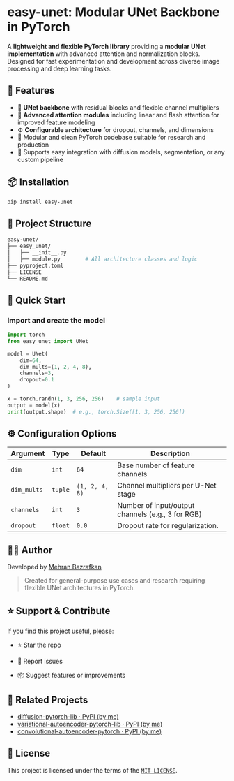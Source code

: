 
# easy-unet: Modular UNet Backbone in PyTorch

A **lightweight and flexible PyTorch library** providing a **modular UNet implementation** with advanced attention and normalization blocks. Designed for fast experimentation and development across diverse image processing and deep learning tasks.

## 🚀 Features

- 🧱 **UNet backbone** with residual blocks and flexible channel multipliers  
- 🎯 **Advanced attention modules** including linear and flash attention for improved feature modeling  
- ⚙️ **Configurable architecture** for dropout, channels, and dimensions  
- 🧪 Modular and clean PyTorch codebase suitable for research and production  
- 🔄 Supports easy integration with diffusion models, segmentation, or any custom pipeline  

## 📦 Installation

```bash
pip install easy-unet

```

## 📁 Project Structure

```bash
easy-unet/
├── easy_unet/
│   ├── __init__.py
│   ├── module.py        # All architecture classes and logic
├── pyproject.toml
├── LICENSE
└── README.md

```

## 🚀 Quick Start

### Import and create the model

```python
import torch
from easy_unet import UNet

model = UNet(
    dim=64,
    dim_mults=(1, 2, 4, 8),
    channels=3,
    dropout=0.1
)

x = torch.randn(1, 3, 256, 256)    # sample input
output = model(x)
print(output.shape)  # e.g., torch.Size([1, 3, 256, 256])

```

## ⚙️ Configuration Options

| Argument | Type | Default | Description |
|--|--|--|--|
| `dim` | `int` | `64` | Base number of feature channels |
| `dim_mults` | `tuple` | `(1, 2, 4, 8)` | Channel multipliers per U-Net stage |
| `channels` | `int` | `3` | Number of input/output channels (e.g., 3 for RGB) |
| `dropout` | `float` | `0.0` | Dropout rate for regularization. |

## 🙋‍♂️ Author

Developed by [Mehran Bazrafkan](mailto:mhrn.bzrafkn.dev@gmail.com)

> Created for general-purpose use cases and research requiring flexible UNet architectures in PyTorch.

## ⭐️ Support & Contribute

If you find this project useful, please:

- ⭐️ Star the repo

- 🐛 Report issues

- 📦 Suggest features or improvements

## 🔗 Related Projects

- [diffusion-pytorch-lib · PyPI (by me)](https://pypi.org/project/diffusion-pytorch-lib/)
- [variational-autoencoder-pytorch-lib · PyPI (by me)](https://pypi.org/project/variational-autoencoder-pytorch-lib/)
- [convolutional-autoencoder-pytorch · PyPI (by me)](https://pypi.org/project/convolutional-autoencoder-pytorch/)

## 📜 License

This project is licensed under the terms of the [`MIT LICENSE`](https://github.com/MehranBazrafkan/easy-unet/blob/main/LICENSE).
